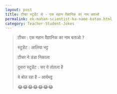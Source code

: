 ```yaml
---
layout: post
title: टीचर स्टूडेंट से - एक महान वैज्ञानिक का नाम बताओ
permalink: ek-mahan-scientist-ka-name-batao.html
category: Teacher-Student-Jokes
---
```

> टीचर  : एक महान वैज्ञानिक का नाम बताओ  ?
> 
> स्टूडेंट  : आलिया भट्ट
>
> टीचर ने डंडा निकाला
> 
> दूसरा स्टूडेंट  : सर ये तोतला है
> 
> ये बोल रहा है  – आर्यभट्ट
> 
> 😂😂😂😂😂😂😂